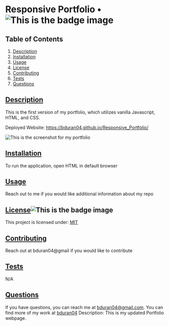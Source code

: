# Responsive Portfolio • ![This is the badge image](https://img.shields.io/badge/license-MIT-blue.svg)

  ## Table of Contents

1. [Description](#description)
2. [Installation](#installation)
3. [Usage](#usage)
4. [License](#license)
5. [Contributing](#contributing)
6. [Tests](#tests)
7. [Questions](#questions)

## [Description](#description)
This is the first version of my portfolio, which utilizes vanilla Javascript, HTML, and CSS.

Deployed Website: https://bduran04.github.io/Responsive_Portfolio/

![This is the screenshot for my portfolio](assets/profile.gif)

## [Installation](#installation)
To run the application, open HTML in default browser

## [Usage](#usage)
Reach out to me if you would like additional information about my repo

## [License](#license)![This is the badge image](https://img.shields.io/badge/license-MIT-blue.svg)
This project is licensed under: 
[MIT](https://choosealicense.com/licenses/mit/)

## [Contributing](#contributing)
Reach out at bduran04@gmail if you would like to contribute 

## [Tests](#tests)
N/A

## [Questions](#questions)
If you have questions, you can reach me at bduran04@gmail.com. You can find more of my work at [bduran04](https://github.com/bduran04)
Description: This is my updated Portfolio webpage. 

